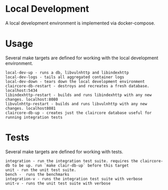 # Local Development

A local development environment is implemented via docker-compose.  

# Usage

Several make targets are defined for working with the local development environment.  

```
local-dev-up - runs a db, libvulnhttp and libindexhttp
local-dev-logs - tails all aggregated container logs
local-dev-down - tears down the local development environment
claircore-db-restart - destroys and recreates a fresh database. localhost:5434
libindexhttp-restart - builds and runs libindexhttp with any new changes. localhost:8080
libvulnhttp-restart - builds and runs libvulnhttp with any new changes. localhost8081
claircore-db-up - creates just the claircore database useful for running integration tests
```

# Tests

Several make targets are defined for working with tests.  

```
integration - run the integration test suite. requires the claircore-db to be up. run `make clair-db-up` before this target
unit - run the unit test suite.
bench -  runs the benchmarks
integration-v - runs the integration test suite with verbose
unit-v - runs the unit test suite with verbose
```
